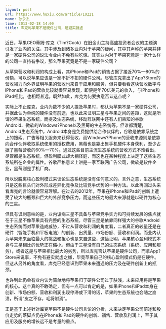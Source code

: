 ```yaml
---
layout: post
url: https://www.huxiu.com/article/10221
name: 孙永杰
time: 2013-02-18 14:00
title: 库克称苹果不是硬件公司，是避实就虚
---
```

近日，苹果CEO蒂姆·库克（Tim?Cook）在旧金山主持高盛投资者会议的主题演引发了业内的关注，其中涉及到诸多业内对于苹果的疑问，其中其声称的苹果并非是一家硬件公司的说法令业内不免有些吃惊。其实业内对于苹果究竟是一家什么样的公司一直持有争议，那么苹果究竟是不是一家硬件公司？

从苹果营收和利润的构成上看，其iPhone和iPad的销售占据了接近70%—80%的份额，可以说苹果应该是一家不折不扣的硬件公司。尽管库克拿出了App?Store的营收竭力向外界证明苹果的营收也来自于应用和服务，但只要看看这块营收数字与iPhone和iPad的营收比较就很容易发现，即便是年70亿美元的收入，与iPhone和iPad相比，也相距甚远。既然如此，库克为何要执意否认这点呢？

实际上不止库克，业内为数不少的人提及苹果时，都认为苹果不是一家硬件公司，并据此认为单纯的硬件没有前途，也以此来证明三星与苹果之间的差距，这就是所谓的苹果生态系统。而提及生态系统，移动互联网中还有人们熟知的谷歌Android、微软的Windows?Phone以及黑莓的生态系统等。但谁都清楚，Android生态系统中，Android本身是免费提供给合作伙伴的，谷歌是依靠系统之上的搜索、广告等相关服务来获得营收，而Windows?Phone的营收来源则是依靠向合作伙伴收取系统使用的授权费用，黑莓也是靠出售手机硬件本身获利，至少占据了黑莓营收的60%—70%。通过这些目前主流生态系统的营收方式不难看出，尽管都是生态系统，但盈利膜式却大相径庭，而这也在某种程度上决定了这些生态系统所在企业的属性。谷歌严格意义上讲是一家互联网广告公司，微软是软件企业，黑莓则是手机厂商。

所以说脱离核心盈利模式来谈论生态系统是没有任何意义的。言外之意，生态系统只是这些巨头们对外形成差异化竞争及比较竞争优势的一种方法。以此再回过头来看库克的言论就很容易理解。在过去的2012年，苹果在iPhone和iPad的创新上遭受了较大的瓶颈和巨大的外部竞争压力。而这些压力的最大来源就是以硬件为核心的三星。

但具有讽刺意味的是，业内诟病三星不具备与苹果竞争实力和可持续发展的焦点就在于三星不像苹果具有完整的生态系统，尽管三星是依靠同样强大的谷歌Android生态系统而对苹果造成威胁，不过从营收和利润的角度看，二者真正的较量还是在硬件（智能手机和平板电脑）的创新、出货量、市场份额、营收和利润。而业内认为苹果未来面临最大的挑战和担心也是来自这些，这恰证明，苹果核心盈利模式本身与三星相比的优势正在缩小。但由于三星没有自己的生态系统（系统、应用和服务），或者这是与苹果相比最大的劣势，所以库克否认苹果是硬件公司，而拿App?Store来说事，不免有避实就虚之嫌，毕竟苹果自己的核心盈利模式仍是在硬件。但这从另外的角度看，库克已经意识到苹果未来遭遇的压力及在硬件创新上的瓶颈。

也许到此仍会有业内认为简单地将苹果归于硬件公司过于肤浅，未来应用将是苹果的核心。这个真的不敢确定，但有一点可以肯定的是，如果iPhone和iPad本身在创新、市场份额、营收和利润出现停滞或下滑的话，苹果的生态系统也会随之崩溃，所谓“皮之不存，毛将附焉”。

正是基于上述针对库克苹果不是硬件公司言论的分析，未来决定苹果公司前途和股价走势的落脚点仍在iPhone和iPad的硬件的创新、销售、营收及利润上，至于其应用及服务的增长远不是考量的重点。

